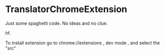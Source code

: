 # TranslatorChromeExtension

Just some spaghetti code.
No ideas and no clue. 

hf.


To install extension go to chrome://extensions , dev mode , and select the "src" 

